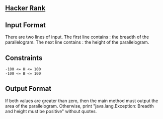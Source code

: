 ## [Hacker Rank](https://www.hackerrank.com/challenges/java-static-initializer-block)

## Input Format

There are two lines of input. The first line contains : the breadth of the parallelogram. The next line contains : the height of the parallelogram.

## Constraints
```
-100 <= H <= 100
-100 <= B <= 100
```

## Output Format

If both values are greater than zero, then the main method must output the area of the parallelogram.
Otherwise, print "java.lang.Exception: Breadth and height must be positive" without quotes.
